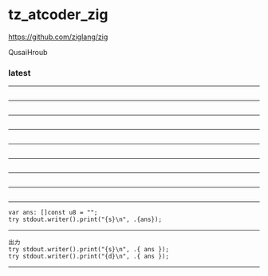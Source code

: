 # tz_atcoder_zig

https://github.com/ziglang/zig

QusaiHroub

### latest

---
```

```
---
```

```
---
```

```
---
```

```
---
```

```
---
```

```
---
```

```
---
```

```
---
```
var ans: []const u8 = ""; 
try stdout.writer().print("{s}\n", .{ans});
```
---
```
出力
try stdout.writer().print("{s}\n", .{ ans }); 
try stdout.writer().print("{d}\n", .{ ans });  
```
---
